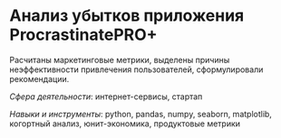 # Анализ убытков приложения ProcrastinatePRO+

Расчитаны маркетинговые метрики, выделены причины неэффективности привлечения пользователей, сформулировали рекомендации.

*Сфера деятельности*: интернет-сервисы, стартап

*Навыки и инструменты*: python, pandas, numpy, seaborn, matplotlib, когортный анализ, юнит-экономика, продуктовые метрики
